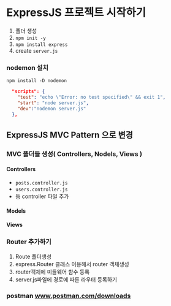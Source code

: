 # ExpressJS 프로젝트 시작하기
1. 폴더 생성
2. `npm init -y`
3. `npm install express`
4. create `server.js`
### nodemon 설치
`npm install -D nodemon`
```json
  "scripts": {
    "test": "echo \"Error: no test specified\" && exit 1",
    "start": "node server.js",
    "dev":"nodemon server.js"
  },
```
## ExpressJS MVC Pattern 으로 변경
### MVC 폴더들 생성( Controllers, Nodels, Views )
#### Controllers
- `posts.controller.js`
- `users.controller.js`
- 등 controller 파일 추가
#### Models

#### Views
### Router 추가하기
1. Route 폴더생성
2. express.Router 클래스 이용해서 router 객체생성
3. router객체에 미들웨어 함수 등록
4. server.js파일에 경로에 따른 라우터 등록하기


### postman www.postman.com/downloads
